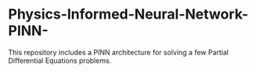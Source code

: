 # Physics-Informed-Neural-Network-PINN-
This repository includes a PINN architecture for solving a few Partial Differential Equations problems.
